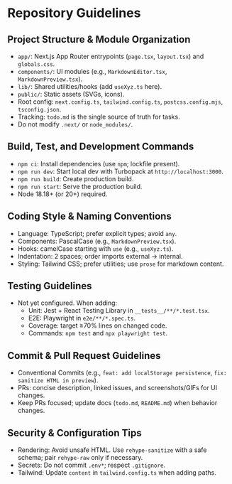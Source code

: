# Repository Guidelines

## Project Structure & Module Organization
- `app/`: Next.js App Router entrypoints (`page.tsx`, `layout.tsx`) and `globals.css`.
- `components/`: UI modules (e.g., `MarkdownEditor.tsx`, `MarkdownPreview.tsx`).
- `lib/`: Shared utilities/hooks (add `useXyz.ts` here).
- `public/`: Static assets (SVGs, icons).
- Root config: `next.config.ts`, `tailwind.config.ts`, `postcss.config.mjs`, `tsconfig.json`.
- Tracking: `todo.md` is the single source of truth for tasks.
- Do not modify `.next/` or `node_modules/`.

## Build, Test, and Development Commands
- `npm ci`: Install dependencies (use `npm`; lockfile present).
- `npm run dev`: Start local dev with Turbopack at `http://localhost:3000`.
- `npm run build`: Create production build.
- `npm run start`: Serve the production build.
- Node 18.18+ (or 20+) required.

## Coding Style & Naming Conventions
- Language: TypeScript; prefer explicit types; avoid `any`.
- Components: PascalCase (e.g., `MarkdownPreview.tsx`).
- Hooks: camelCase starting with `use` (e.g., `useXyz.ts`).
- Indentation: 2 spaces; order imports external → internal.
- Styling: Tailwind CSS; prefer utilities; use `prose` for markdown content.

## Testing Guidelines
- Not yet configured. When adding:
  - Unit: Jest + React Testing Library in `__tests__/**/*.test.tsx`.
  - E2E: Playwright in `e2e/**/*.spec.ts`.
  - Coverage: target ≥70% lines on changed code.
  - Commands: `npm test` and `npx playwright test`.

## Commit & Pull Request Guidelines
- Conventional Commits (e.g., `feat: add localStorage persistence`, `fix: sanitize HTML in preview`).
- PRs: concise description, linked issues, and screenshots/GIFs for UI changes.
- Keep PRs focused; update docs (`todo.md`, `README.md`) when behavior changes.

## Security & Configuration Tips
- Rendering: Avoid unsafe HTML. Use `rehype-sanitize` with a safe schema; pair `rehype-raw` only if necessary.
- Secrets: Do not commit `.env*`; respect `.gitignore`.
- Tailwind: Update `content` in `tailwind.config.ts` when adding paths.
